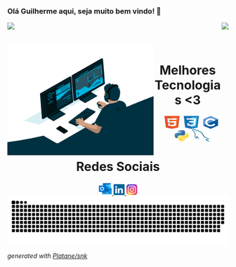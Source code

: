 ### Olá Guilherme aqui, seja muito bem vindo! 👋

<div>
  <img  height="180em" src="https://github-readme-stats.vercel.app/api?username=oguilherme-ramos&theme=shadow_red&show_icons=true"/>
  <img align="right" height="180em" src="https://github-readme-stats.vercel.app/api/top-langs/?username=oguilherme-ramos&layout=compact&langs_count=16&theme=shadow_red"/>
</div>
<br>

<div  align="center"> 
  <div style="display: inline_block"><br>
    <img align="left" height="250" alt="coding-time" src="code.gif">
    <h1 align="center">Melhores Tecnologias <3</h1>
    <img align="center" height="30" width="40" alt="html-icon" src="https://raw.githubusercontent.com/devicons/devicon/master/icons/html5/html5-original.svg">
    <img align="center" height="30" width="40" alt="css-icon" src="https://raw.githubusercontent.com/devicons/devicon/master/icons/css3/css3-original.svg">
    <img align="center" height="30" width="40" alt="c-icon" src="https://raw.githubusercontent.com/devicons/devicon/master/icons/c/c-original.svg">
    <img align="center" height="30" width="40" alt="c-icon" src="https://raw.githubusercontent.com/devicons/devicon/master/icons/python/python-original.svg">
    <img align="center" height="30" width="40" alt="c-icon" src="https://raw.githubusercontent.com/devicons/devicon/master/icons/mysql/mysql-original.svg">
   </div>
    
  
  <h1 align="center">Redes Sociais</h1>
    <a href = "mailto: guuilhermesilva.r@hotmail.com">
      <img width="30" src="outlook.svg">
    </a>
    <a href = "https://www.linkedin.com/in/guilherme-ramos-282351217?">
      <img width="25" src="linkedin.svg">
    </a>
    <a href = "https://www.instagram.com/ogui.ramos/">
      <img width="25" src="instagram.png">
    </a>
</div>
  
<picture>
  <source media="(prefers-color-scheme: dark)" srcset="https://raw.githubusercontent.com/oguilherme-ramos/oguilherme-ramos/output/github-contribution-grid-snake-dark.svg">
  <source media="(prefers-color-scheme: light)" srcset="https://raw.githubusercontent.com/oguilherme-ramos/oguilherme-ramos/output/github-contribution-grid-snake.svg">
  <img alt="github contribution grid snake animation" src="https://raw.githubusercontent.com/oguilherme-ramos/oguilherme-ramos/output/github-contribution-grid-snake.svg">
</picture>

_generated with [Platane/snk](https://github.com/Platane/snk)_
